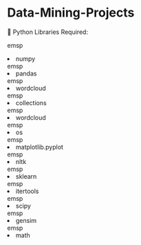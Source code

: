 # Data-Mining-Projects


📁 Python Libraries Required:

emsp<li>numpy</li>
emsp<li>pandas</li>
emsp<li>wordcloud</li>
emsp<li>collections</li>
emsp<li>wordcloud</li>
emsp<li>os</li>
emsp<li>matplotlib.pyplot</li>
emsp<li>nltk</li>
emsp<li>sklearn</li>
emsp<li>itertools</li>
emsp<li>scipy</li>
emsp<li>gensim</li>
emsp<li>math</li>

